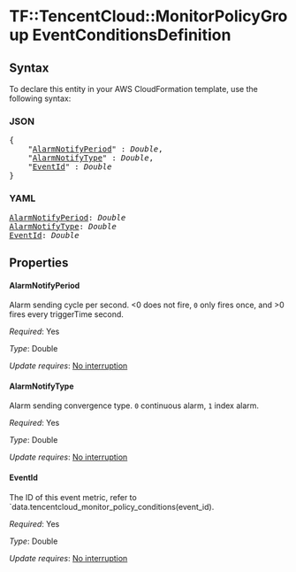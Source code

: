 # TF::TencentCloud::MonitorPolicyGroup EventConditionsDefinition

## Syntax

To declare this entity in your AWS CloudFormation template, use the following syntax:

### JSON

<pre>
{
    "<a href="#alarmnotifyperiod" title="AlarmNotifyPeriod">AlarmNotifyPeriod</a>" : <i>Double</i>,
    "<a href="#alarmnotifytype" title="AlarmNotifyType">AlarmNotifyType</a>" : <i>Double</i>,
    "<a href="#eventid" title="EventId">EventId</a>" : <i>Double</i>
}
</pre>

### YAML

<pre>
<a href="#alarmnotifyperiod" title="AlarmNotifyPeriod">AlarmNotifyPeriod</a>: <i>Double</i>
<a href="#alarmnotifytype" title="AlarmNotifyType">AlarmNotifyType</a>: <i>Double</i>
<a href="#eventid" title="EventId">EventId</a>: <i>Double</i>
</pre>

## Properties

#### AlarmNotifyPeriod

Alarm sending cycle per second. <0 does not fire, `0` only fires once, and >0 fires every triggerTime second.

_Required_: Yes

_Type_: Double

_Update requires_: [No interruption](https://docs.aws.amazon.com/AWSCloudFormation/latest/UserGuide/using-cfn-updating-stacks-update-behaviors.html#update-no-interrupt)

#### AlarmNotifyType

Alarm sending convergence type. `0` continuous alarm, `1` index alarm.

_Required_: Yes

_Type_: Double

_Update requires_: [No interruption](https://docs.aws.amazon.com/AWSCloudFormation/latest/UserGuide/using-cfn-updating-stacks-update-behaviors.html#update-no-interrupt)

#### EventId

The ID of this event metric, refer to `data.tencentcloud_monitor_policy_conditions(event_id).

_Required_: Yes

_Type_: Double

_Update requires_: [No interruption](https://docs.aws.amazon.com/AWSCloudFormation/latest/UserGuide/using-cfn-updating-stacks-update-behaviors.html#update-no-interrupt)

